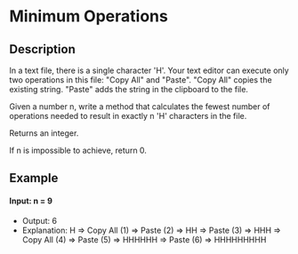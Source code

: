 # Minimum Operations

## Description

In a text file, there is a single character 'H'. Your text editor can execute only two operations in this file: "Copy All" and "Paste". "Copy All" copies the existing string. "Paste" adds the string in the clipboard to the file.

Given a number n, write a method that calculates the fewest number of operations needed to result in exactly n 'H' characters in the file.

Returns an integer.

If n is impossible to achieve, return 0.

## Example

#### Input: n = 9
- Output: 6
- Explanation:
H => Copy All (1) => Paste (2) => HH => Paste (3) => HHH => Copy All (4) => Paste (5) => HHHHHH => Paste (6) => HHHHHHHHH
